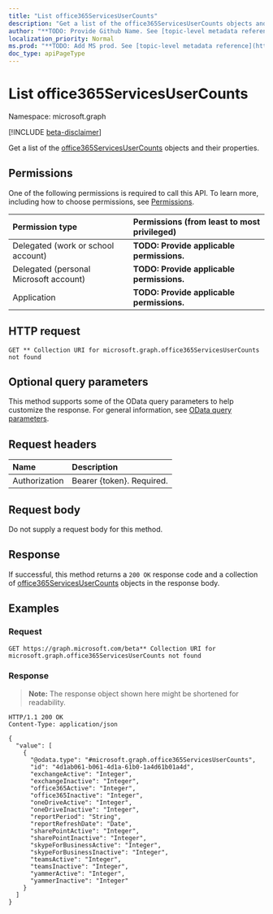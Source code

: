 ```yaml
---
title: "List office365ServicesUserCounts"
description: "Get a list of the office365ServicesUserCounts objects and their properties."
author: "**TODO: Provide Github Name. See [topic-level metadata reference](https://msgo.azurewebsites.net/add/document/guidelines/metadata.html#topic-level-metadata)**"
localization_priority: Normal
ms.prod: "**TODO: Add MS prod. See [topic-level metadata reference](https://msgo.azurewebsites.net/add/document/guidelines/metadata.html#topic-level-metadata)**"
doc_type: apiPageType
---
```


# List office365ServicesUserCounts
Namespace: microsoft.graph

[!INCLUDE [beta-disclaimer](../../includes/beta-disclaimer.md)]

Get a list of the [office365ServicesUserCounts](../resources/office365servicesusercounts.md) objects and their properties.

## Permissions
One of the following permissions is required to call this API. To learn more, including how to choose permissions, see [Permissions](/graph/permissions-reference).

|Permission type|Permissions (from least to most privileged)|
|:---|:---|
|Delegated (work or school account)|**TODO: Provide applicable permissions.**|
|Delegated (personal Microsoft account)|**TODO: Provide applicable permissions.**|
|Application|**TODO: Provide applicable permissions.**|

## HTTP request

<!-- {
  "blockType": "ignored"
}
-->
``` http
GET ** Collection URI for microsoft.graph.office365ServicesUserCounts not found
```

## Optional query parameters
This method supports some of the OData query parameters to help customize the response. For general information, see [OData query parameters](/graph/query-parameters).

## Request headers
|Name|Description|
|:---|:---|
|Authorization|Bearer {token}. Required.|

## Request body
Do not supply a request body for this method.

## Response

If successful, this method returns a `200 OK` response code and a collection of [office365ServicesUserCounts](../resources/office365servicesusercounts.md) objects in the response body.

## Examples

### Request
<!-- {
  "blockType": "request",
  "name": "list_office365servicesusercounts"
}
-->
``` http
GET https://graph.microsoft.com/beta** Collection URI for microsoft.graph.office365ServicesUserCounts not found
```


### Response
>**Note:** The response object shown here might be shortened for readability.
<!-- {
  "blockType": "response",
  "truncated": true,
  "@odata.type": "Collection(microsoft.graph.office365ServicesUserCounts)"
}
-->
``` http
HTTP/1.1 200 OK
Content-Type: application/json

{
  "value": [
    {
      "@odata.type": "#microsoft.graph.office365ServicesUserCounts",
      "id": "4d1ab061-b061-4d1a-61b0-1a4d61b01a4d",
      "exchangeActive": "Integer",
      "exchangeInactive": "Integer",
      "office365Active": "Integer",
      "office365Inactive": "Integer",
      "oneDriveActive": "Integer",
      "oneDriveInactive": "Integer",
      "reportPeriod": "String",
      "reportRefreshDate": "Date",
      "sharePointActive": "Integer",
      "sharePointInactive": "Integer",
      "skypeForBusinessActive": "Integer",
      "skypeForBusinessInactive": "Integer",
      "teamsActive": "Integer",
      "teamsInactive": "Integer",
      "yammerActive": "Integer",
      "yammerInactive": "Integer"
    }
  ]
}
```

